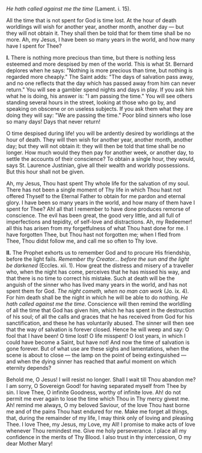 
*He hath called against me the time* (Lament. i. 15).

All the time that is not spent for God is time lost. At the hour of death worldlings will wish for another year, another month, another day — but they will not obtain it. They shall then be told that for them time shall be no more. Ah, my Jesus, I have been so many years in the world, and how many have I spent for Thee?

**I\.** There is nothing more precious than time, but there is nothing less esteemed and more despised by men of the world. This is what St. Bernard deplores when he says: \"Nothing is more precious than time, but nothing is regarded more cheaply.\" The Saint adds: \"The days of salvation pass away, and no one reflects that the day which has passed away from him can never return.\" You will see a gambler spend nights and days in play. If you ask him what he is doing, his answer is: \"I am passing the time.\" You will see others standing several hours in the street, looking at those who go by, and speaking on obscene or on useless subjects. If you ask them what they are doing they will say: \"We are passing the time.\" Poor blind sinners who lose so many days! Days that never return!

O time despised during life! you will be ardently desired by worldlings at the hour of death. They will then wish for another year, another month, another day; but they will not obtain it: they will then be told that time shall be no longer. How much would they then pay for another week, or another day, to settle the accounts of their conscience? To obtain a single hour, they would, says St. Laurence Justinian, give all their wealth and worldly possessions. But this hour shall not be given.

Ah, my Jesus, Thou hast spent Thy whole life for the salvation of my soul. There has not been a single moment of Thy life in which Thou hast not offered Thyself to the Eternal Father to obtain for me pardon and eternal glory. I have been so many years in the world, and how many of them have I spent for Thee? Ah! all that I remember to have done produces remorse of conscience. The evil has been great, the good very little, and all full of imperfections and tepidity, of self-love and distractions. Ah, my Redeemer! all this has arisen from my forgetfulness of what Thou hast done for me. I have forgotten Thee, but Thou hast not forgotten me; when I fled from Thee, Thou didst follow me, and call me so often to Thy love.

**II\.** The Prophet exhorts us to remember God and to procure His friendship, before the light fails. *Remember thy Creator... before the sun and the light be darkened* (Eccles. xii. 1). How great the distress and misery of a traveller who, when the night has come, perceives that he has missed his way, and that there is no time to correct his mistake. Such at death will be the anguish of the sinner who has lived many years in the world, and has not spent them for God. *The night cometh, when no man can work* (Jo. ix. 4). For him death shall be the night in which he will be able to do nothing. *He hath called against me the time*. Conscience will then remind the worldling of all the time that God has given him, which he has spent in the destruction of his soul; of all the calls and graces that he has received from God for his sanctification, and these he has voluntarily abused. The sinner will then see that the way of salvation is forever closed. Hence he will weep and say: O fool that I have been! O time lost! O life misspent! O lost years, in which I could have become a Saint, but have not! And now the time of salvation is gone forever. But of what use are these sighs and lamentations, when the scene is about to close — the lamp on the point of being extinguished — and when the dying sinner has reached that awful moment on which eternity depends?

Behold me, O Jesus! I will resist no longer. Shall I wait till Thou abandon me? I am sorry, O Sovereign Good! for having separated myself from Thee by sin. I love Thee, O infinite Goodness, worthy of infinite love. Ah! do not permit me ever again to lose the time which Thou in Thy mercy givest me. Ah! remind me always, O my beloved Saviour, of the love Thou hast borne me and of the pains Thou hast endured for me. Make me forget all things, that, during the remainder of my life, I may think only of loving and pleasing Thee. I love Thee, my Jesus, my Love, my All! I promise to make acts of love whenever Thou remindest me. Give me holy perseverance. I place all my confidence in the merits of Thy Blood. I also trust in thy intercession, O my dear Mother Mary!

